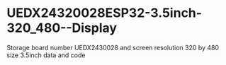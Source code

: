 # UEDX24320028ESP32-3.5inch-320_480--Display
 Storage board number UEDX2430028 and screen resolution 320 by 480 size 3.5inch data and code
